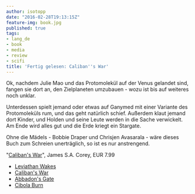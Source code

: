 ```yaml
---
author: isotopp
date: "2016-02-28T19:13:15Z"
feature-img: book.jpg
published: true
tags:
- lang_de
- book
- media
- review
- scifi
title: 'Fertig gelesen: Caliban''s War'
---
```

Ok, nachdem Julie Mao und das Protomolekül auf der Venus gelandet sind, fangen sie dort an, den Zielplaneten umzubauen - wozu ist bis auf weiteres noch unklar.

Unterdessen spielt jemand oder etwas auf Ganymed mit einer Variante des Protomoleküls rum, und das geht natürlich schief. Außerdem klaut jemand dort Kinder, und Holden und seine Leute werden in die Sache verwickelt. Am Ende wird alles gut und die Erde kriegt ein Stargate.

Ohne die Mädels - Bobbie Draper und Chrisjen Avasarala - wäre dieses Buch zum Schreien unerträglich, so ist es nur anstrengend. 

"[Caliban's War](http://www.amazon.de/dp/B007PR3238)", James S.A. Corey, EUR 7.99

- [Leviathan Wakes](../2016-02-28-fertig-gelesen-leviathan-wakes)
- [Caliban's War](../2016-02-28-fertig-gelesen-calibans-war)
- [Abbadon's Gate](../2016-02-28-fertig-gelesen-abbadons-gate)
- [Cibola Burn](../2016-02-28-fertig-gelesen-cibola-burn)
